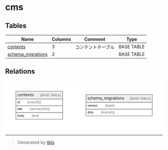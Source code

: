 # cms

## Tables

| Name | Columns | Comment | Type |
| ---- | ------- | ------- | ---- |
| [contents](contents.md) | 3 | コンテントテーブル | BASE TABLE |
| [schema_migrations](schema_migrations.md) | 2 |  | BASE TABLE |

## Relations

![er](schema.svg)

---

> Generated by [tbls](https://github.com/k1LoW/tbls)
